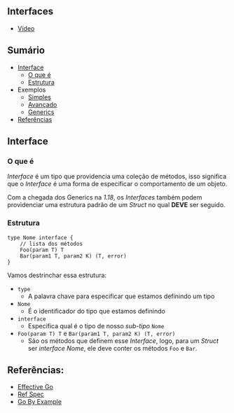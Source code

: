 ## Interfaces
- [Vídeo](#)

## Sumário
- [Interface](#interface)
    - [O que é](#o-que-é)
    - [Estrutura](#estrutura)
- Exemplos
    - [Simples](./simples/README.md)
    - [Avançado](./avancado/README.md)
    - [Generics](./generics/README.md)
- [Referências](#referências)

## Interface
### O que é
_Interface_ é um tipo que providencia uma coleção de métodos, isso significa que o _Interface_ é uma forma de especificar o comportamento de um objeto.

Com a chegada dos Generics na _1.18_, os _Interfaces_ também podem providenciar uma estrutura padrão de um _Struct_ no qual **DEVE** ser seguido.

### Estrutura
```golang
type Nome interface {
    // lista dos métodos
    Foo(param T) T
    Bar(param1 T, param2 K) (T, error)
}
```
Vamos destrinchar essa estrutura:
- `type`
    - A palavra chave para especificar que estamos definindo um tipo
- `Nome`
    - É o identificador do tipo que estamos definindo
- `interface`
    - Especifica qual é o tipo de nosso _sub-tipo_ `Nome`
- `Foo(param T) T` e `Bar(param1 T, param2 K) (T, error)`
    - São os métodos que definem esse _Interface_, logo, para um _Struct_ ser _interface Nome_, ele deve conter os métodos `Foo` e `Bar`.

## Referências:
- [Effective Go](https://go.dev/doc/effective_go#interfaces_and_types)
- [Ref Spec](https://go.dev/ref/spec#Interface_types)
- [Go By Example](https://gobyexample.com/interfaces)